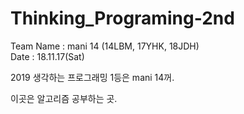 # Thinking_Programing-2nd
Team Name : mani 14 (14LBM, 17YHK, 18JDH)<br>
Date : 18.11.17(Sat)<p>
  
2019 생각하는 프로그래밍 1등은 mani 14꺼.<p>
  
이곳은 알고리즘 공부하는 곳.
